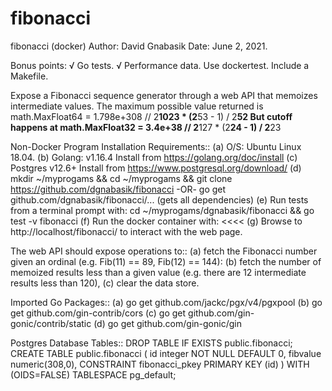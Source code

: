 # fibonacci
fibonacci (docker)
Author: David Gnabasik
Date:   June 2, 2021.

Bonus points:
    √ Go tests.
    √ Performance data.
    Use dockertest.
    Include a Makefile.

Expose a Fibonacci sequence generator through a web API that memoizes intermediate values.
The maximum possible value returned is math.MaxFloat64 = 1.798e+308 // 2**1023 * (2**53 - 1) / 2**52
But cutoff happens at math.MaxFloat32 = 3.4e+38  // 2**127 * (2**24 - 1) / 2**23

Non-Docker Program Installation Requirements::
 (a) O/S: Ubuntu Linux 18.04.
 (b) Golang: v1.16.4    Install from https://golang.org/doc/install 
 (c) Postgres v12.6+    Install from https://www.postgresql.org/download/
 (d) mkdir ~/myprogams && cd ~/myprogams && git clone https://github.com/dgnabasik/fibonacci  -OR- go get github.com/dgnabasik/fibonacci/...  (gets all dependencies)
 (e) Run tests from a terminal prompt with: cd ~/myprogams/dgnabasik/fibonacci && go test -v fibonacci
 (f) Run the docker container with: <<<<
 (g) Browse to http://localhost/fibonacci/ to interact with the web page.

The web API should expose operations to::
 (a) fetch the Fibonacci number given an ordinal (e.g. Fib(11) == 89, Fib(12) == 144): 
 (b) fetch the number of memoized results less than a given value (e.g. there are 12 intermediate results less than 120), 
 (c) clear the data store. 

Imported Go Packages::
 (a) go get github.com/jackc/pgx/v4/pgxpool
 (b) go get github.com/gin-contrib/cors
 (c) go get github.com/gin-gonic/contrib/static
 (d) go get github.com/gin-gonic/gin


Postgres Database Tables::
DROP TABLE IF EXISTS public.fibonacci;
CREATE TABLE public.fibonacci (
    id integer NOT NULL DEFAULT 0,
    fibvalue numeric(308,0),
   	CONSTRAINT fibonacci_pkey PRIMARY KEY (id)
)
WITH (OIDS=FALSE) TABLESPACE pg_default;

